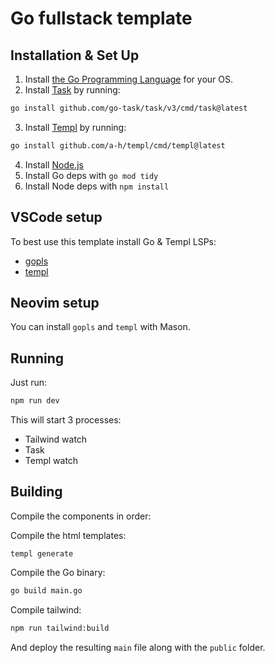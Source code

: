 # Go fullstack template

## Installation & Set Up

1. Install [the Go Programming Language](https://go.dev) for your OS.
2. Install [Task](https://taskfile.dev/) by running:

```sh
go install github.com/go-task/task/v3/cmd/task@latest
```

3. Install [Templ](https://templ.guide/) by running:

```sh
go install github.com/a-h/templ/cmd/templ@latest
```

4. Install [Node.js](https://nodejs.org/en)
5. Install Go deps with `go mod tidy`
6. Install Node deps with `npm install`

## VSCode setup

To best use this template install Go & Templ LSPs:

- [gopls](https://marketplace.visualstudio.com/items?itemName=golang.Go)
- [templ](https://marketplace.visualstudio.com/items?itemName=a-h.templ)

## Neovim setup

You can install `gopls` and `templ` with Mason.

## Running

Just run:

```sh
npm run dev
```

This will start 3 processes:

- Tailwind watch
- Task
- Templ watch


## Building

Compile the components in order:

Compile the html templates:

```
templ generate
```

Compile the Go binary:

```sh
go build main.go
```

Compile tailwind:

```sh
npm run tailwind:build
```

And deploy the resulting `main` file along with the
`public` folder.
